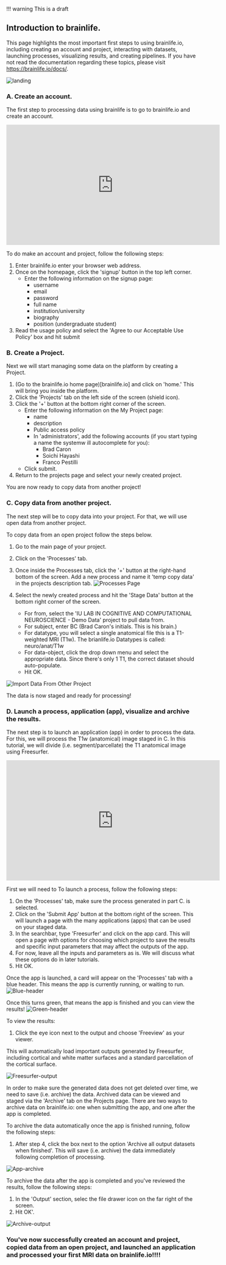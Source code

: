 !!! warning
    This is a draft

## Introduction to brainlife.

This page highlights the most important first steps to using brainlife.io, including creating an account and project, interacting with datasets, launching processes, visualizing results, and creating pipelines. If you have not read the documentation regarding these topics, please visit https://brainlife.io/docs/.

![landing](/docs/img/brainlife-landing-page.png)

### A. Create an account.

The first step to processing data using brainlife is to go to brainlife.io and create an account.

<center>
<iframe width="560" height="315" src="https://www.youtube.com/embed/sV55YSCJd-k" frameborder="0" allow="accelerometer; autoplay; encrypted-media; gyroscope; picture-in-picture" allowfullscreen></iframe>
</center>

To do make an account and project, follow the following steps:

1. Enter brainlife.io enter your browser web address. 
1. Once on the homepage, click the 'signup' button in the top left corner.
    * Enter the following information on the signup page:
        * username
        * email
        * password
        * full name
        * institution/university
        * biography
        * position (undergraduate student)
1. Read the usage policy and select the 'Agree to our Acceptable Use Policy' box and hit submit

### B. Create a Project.

Next we will start managing some data on the platform by creating a Project.

1. (Go to the brainlife.io home page)[brainlife.io] and click on 'home.' This will bring you inside the platform.
1. Click the 'Projects' tab on the left side of the screen (shield icon).
1. Click the '+' button at the bottom right corner of the screen.
    * Enter the following information on the My Project page:
        * name
        * description
        * Public access policy
        * In 'administrators', add the following accounts (if you start typing a name the systemw ill autocomplete for you):
            * Brad Caron
            * Soichi Hayashi
            * Franco Pestilli
    * Click submit.
1. Return to the projects page and select your newly created project.

You are now ready to copy data from another project!

### C. Copy data from another project.

The next step will be to copy data into your project. For that, we will use open data from another project.

To copy data from an open project follow the steps below.

1. Go to the main page of your project.
1. Click on the 'Processes' tab.
1. Once inside the Processes tab, click the '+' button at the right-hand bottom of the screen. 
Add a new process and name it 'temp copy data' in the projects description tab.
![Processes Page](/docs/img/projects.process.new.png)

1. Select the newly created process and hit the 'Stage Data' button at the bottom right corner of the screen.  
    * For from, select the 'IU LAB IN COGNITIVE AND COMPUTATIONAL NEUROSCIENCE - Demo Data' project to pull data from.
    * For subject, enter BC (Brad Caron's initials. This is his brain.)
    * For datatype, you will select a single anatomical file this is a T1-weighted MRI (T1w). The brianlife.io Datatypes is called: neuro/anat/T1w
    * For data-object, click the drop down menu and select the appropriate data. Since there's only 1 T1, the correct dataset should auto-populate.
    * Hit OK.

![Import Data From Other Project](/docs/img/projects.processes.stagedata.selecteddata.png)
 
The data is now staged and ready for processing!

<!---
To upload your own data, follow the following steps:
1) Select your project from the projects page.
2) Select the 'archive' tab at the top of the screen.
3) On the archive page, click the '+' button at the bottom of the screen.
4) For datatype, choose the specific datatype for each image type (T1, T2, DWI, fMRI):
    * For each datatype, you'll need to choose the appropriate data files and a subject name (i.e. your randomly assigned ID). You can leave the rest of the fields empty.
    * Once you fill this information, hit next and then archive.
The data is now uploaded and archived to your project!
--->

### D. Launch a process, application (app), visualize and archive the results.

The next step is to launch an application (app) in order to process the data. For this, we will process the T1w (anatomical) image staged in C. In this tutorial, we will divide (i.e. segment/parcellate) the T1 anatomical image using Freesurfer.

<center>
<iframe width="560" height="315" src="https://www.youtube.com/embed/u9Qlh0-iaAk?start=13" frameborder="0" allow="accelerometer; autoplay; encrypted-media; gyroscope; picture-in-picture" allowfullscreen></iframe>
</center>

First we will need to To launch a process, follow the following steps:

1. On the 'Processes' tab, make sure the process generated in part C. is selected.
1. Click on the 'Submit App' button at the bottom right of the screen. This will launch a page with the many applications (apps) that can be used on your staged data. 
1. In the searchbar, type 'Freesurfer' and click on the app card. This will open a page with options for choosing which project to save the results and specific input parameters that may affect the outputs of the app.
1. For now, leave all the inputs and parameters as is. We will discuss what these options do in later tutorials.
1. Hit OK.

Once the app is launched, a card will appear on the 'Processes' tab with a blue header. This means the app is currently running, or waiting to run. 
![Blue-header](/docs/img/app-freesurfer-running-blue-header.png)

Once this turns green, that means the app is finished and you can view the results!
![Green-header](/docs/img/app-freesurfer-complete-green-header.png)

To view the results:

1. Click the eye icon next to the output and choose 'Freeview' as your viewer.

This will automatically load important outputs generated by Freesurfer, including cortical and white matter surfaces and a standard parcellation of the cortical surface.

![Freesurfer-output](/docs/img/output-freesurfer-freeview.png)

In order to make sure the generated data does not get deleted over time, we need to save (i.e. archive) the data. Archived data can be viewed and staged via the 'Archive' tab on the Projects page. There are two ways to archive data on brainlife.io: one when submitting the app, and one after the app is completed.

To archive the data automatically once the app is finished running, follow the following steps:
 1. After step 4, click the box next to the option 'Archive all output datasets when finished'. This will save (i.e. archive) the data immediately following completion of processing.

![App-archive](/docs/img/app-freesurfer-archive-data.png)

To archive the data after the app is completed and you've reviewed the results, follow the following steps:
 1. In the 'Output' section, selec the file drawer icon on the far right of the screen.
 1. Hit OK'.

![Archive-output](/docs/img/archive-freesurfer-outputs.png)

### You've now successfully created an account and project, copied data from an open project, and launched an application and processed your first MRI data on brainlife.io!!!!

<!---
### E. Launch pipelines to efficiently and accurately process entire datasets.

The best way to ensure that all data in your project is processed in exactly the same fashion without having to manually launch processes (which is prone to errors) is to use pipelines. Pipelines will launch a process for each participant in your dataset that meets certain criteria (i.e. subject number, datatype) with just a few clicks!

In this tutorial, we will create a pipeline to run Freesurfer on any T1 anatomical images in our Project.

<center>
<iframe width="560" height="315" src="https://www.youtube.com/embed/p2k8mbaG1bY" frameborder="0" allow="accelerometer; autoplay; encrypted-media; gyroscope; picture-in-picture" allowfullscreen></iframe>
</center>

To create and launch a pipeline to run Freesurfer, follow the following steps:

1. From the projects page, select your project and select the 'pipelines' tab at the top of the projects page.
1. Once inside the pipelines page, click the '+' at the bottom right of the screen.
1. Give the pipeline a name based on the app you're running (example: Freesurfer).
1. Select the Freesurfer app, and leave all the parameters on the page as is.
1. Hit the 'Submit' button. This will take you back to the pipelines page with an un-activated pipeline.
1. To activate the pipeline, select the button next to 'Offline'. Processes will then start to launch and you can monitor the progress on the pipelines page itself!

You've now submitted a pipeline! Add additional pipelines for all the apps you want to run and process your entire dataset in just a few clicks!
--->

<!---
### F. Create a publication for your data.

Once your data has been processed, the analyses have been ran, and you're ready to publish your data for open use, brainlife.io allows you to create a 'publication' of your data. With this publication comes a doi link that you can include in your eventual manuscript in order to direct fellow researchers to your dataset.

<iframe width="560" height="315" src="https://www.youtube.com/embed/hC0Ms3KWD8o" frameborder="0" allow="accelerometer; autoplay; encrypted-media; gyroscope; picture-in-picture" allowfullscreen></iframe>

To create a publication, follow the following steps:
1. From the projects page, select your project and select the 'publications' tab at the top of the projects page.
2. In the publications page, click the '+' at the bottom right of the screen.
3. Give your project a title and description, and add your funding sources and contributors.
4. Select the 'Add new release' button at the bottom of the page to add the data to your publication.
    * Give your release a name and date, as you can make multiple releases if, for example, you run new processing apps following your original publication.
    * Click the 'Add datasets' button in the 'Releases' area and select the datasets you'd like to release. Hit OK.
5. Once you're happy with the information you've inputted and the data, hit 'Submit'. You will now be able to view your dataset as 'publication' and send the doi link to anyone you'd like!

You're done! You've now created a project, uploaded, staged, and archived data, launched proceses and visualized results, and create pipelines and publications. You're now a brainlife.io pro!!!
--->
